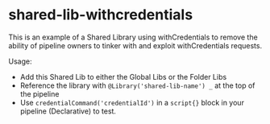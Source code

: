 # shared-lib-withcredentials

This is an example of a Shared Library using withCredentials to remove the ability of pipeline owners to tinker with and exploit withCredentials requests.

Usage:
* Add this Shared Lib to either the Global Libs or the Folder Libs
* Reference the library with `@Library('shared-lib-name') _` at the top of the pipeline
* Use `credentialCommand('credentialId')` in a `script{}` block in your pipeline (Declarative) to test.